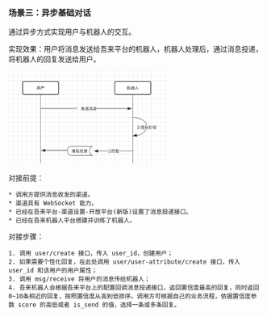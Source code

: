 ### 场景三：异步基础对话

通过异步方式实现用户与机器人的交互。

实现效果：用户将消息发送给吾来平台的机器人，机器人处理后，通过消息投递，将机器人的回复发送给用户。

<img src="../../docs/static/sync_talk.png" style="width:320px">

对接前提：

    * 调用方提供消息收发的渠道。
    * 渠道具有 WebSocket 能力。
    * 已经在吾来平台-渠道设置-开放平台(新版)设置了消息投递接口。
    * 已经在吾来机器人平台搭建并训练了机器人。

对接步骤：

    1. 调用 user/create 接口，传入 user_id，创建用户；
    2. 如果需要个性化回复，在此处调用 user/user-attribute/create 接口，传入 user_id 和该用户的用户属性；
    3. 调用 msg/receive 将用户的消息传给机器人；
    4. 吾来机器人会根据吾来平台上的配置回调消息投递接口，返回置信度最高的回复，同时返回0~10条相近的回复，按照置信度从高到低排序。调用方可根据自己的业务流程，依据置信度参数 score 的高低或者 is_send 的值，选择一条或多条回复。